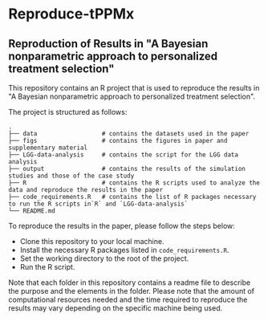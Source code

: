# Reproduce-tPPMx

## Reproduction of Results in "A Bayesian nonparametric approach to personalized treatment selection"

This repository contains an R project that is used to reproduce the results in "A Bayesian nonparametric approach to personalized treatment selection".

The project is structured as follows:

    .
    ├── data                  # contains the datasets used in the paper
    ├── figs                  # contains the figures in paper and supplementary material
    ├── LGG-data-analysis     # contains the script for the LGG data analysis
    ├── output                # contains the results of the simulation studies and those of the case study
    ├── R                     # contains the R scripts used to analyze the data and reproduce the results in the paper
    ├── code_requirements.R   # contains the list of R packages necessary to run the R scripts in`R` and `LGG-data-analysis`
    └── README.md

To reproduce the results in the paper, please follow the steps below:

-   Clone this repository to your local machine.
-   Install the necessary R packages listed in `code_requirements.R`.
-   Set the working directory to the root of the project.
-   Run the R script.

Note that each folder in this repository contains a readme file to describe the purpose and the elements in the folder. Please note that the amount of computational resources needed and the time required to reproduce the results may vary depending on the specific machine being used. 
